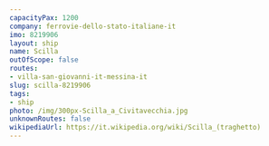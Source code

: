 ```yaml
---
capacityPax: 1200
company: ferrovie-dello-stato-italiane-it
imo: 8219906
layout: ship
name: Scilla
outOfScope: false
routes:
- villa-san-giovanni-it-messina-it
slug: scilla-8219906
tags:
- ship
photo: /img/300px-Scilla_a_Civitavecchia.jpg
unknownRoutes: false
wikipediaUrl: https://it.wikipedia.org/wiki/Scilla_(traghetto)
---
```

